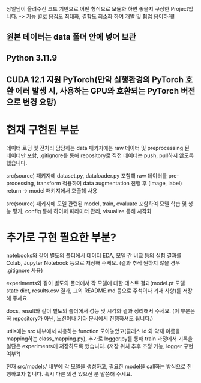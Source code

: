 상일님이 올려주신 코드 기반으로 어떤 형식으로 모듈화 하면 좋을지 구상한 Project입니다. -> 기능 별로 응집도 최대화, 결합도 최소화 하여 개발 및 협업 용이하게!

## 원본 데이터는 data 폴더 안에 넣어 보관

## Python 3.11.9
## CUDA 12.1 지원 PyTorch(만약 실행환경의 PyTorch 호환 에러 발생 시, 사용하는 GPU와 호환되는 PyTorch 버전으로 변경 요망)


# 현재 구현된 부분


데이터 로딩 및 전처리 담당하는 data 패키지에는 raw 데이터 및 preprocessing 된 데이터만 포함, .gitignore를 통해 repository로 직접 데이터는 push, pull하지 않도록 했습니다. 

src(source) 패키지에 dataset.py, dataloader.py 포함해 raw 데이터를 pre-processing, transform 적용하여 data augmentation 진행 후 (image, label) return -> model 패키지에서 호출해 사용

src(source) 패키지에 모델 관련된 model, train, evaluate 포함하여 모델 학습 및 성능 평가, config 통해 하이퍼 파라미터 관리, visualize 통해 시각화


# 추가로 구현 필요한 부분?

notebooks와 같이 별도의 폴더에서 데이터 EDA, 모델 간 비교 등의 실험 결과를 Colab, Jupyter Notebook 등으로 저장해 주세요. (결과 추적 원하지 않을 경우 .gitignore 사용)


experiments와 같이 별도의 폴더에서 각 모델에 대한 테스트 결과(model.pt 모델 state dict, results.csv 결과, 그외 README.md 등으로 주석이나 기재 사항)를 저장해 주세요. 


docs, result와 같이 별도의 폴더에서 성능 및 시각화 결과 정리해서 주세요. (이 부분은 꼭 repository가 아닌, 노션이나 기타 문서에서 진행하셔도 됩니다.)


utils에는 src 내부에서 사용하는 function 모아놓았고(클래스 id 와 약재 이름을 mapping하는 class_mapping.py), 추가로 logger.py를 통해 train 과정에서 기록을 일단은 experiments에 저장하도록 했습니다. (저장 위치 추후 조정 가능, logger 구현 여부?)



현재 src/models/ 내부에 각 모델을 생성하고, 필요한 model을 call하는 방식으로 진행하고자 합니다. 혹시 다른 의견 있으신 분 말씀해 주세요. 